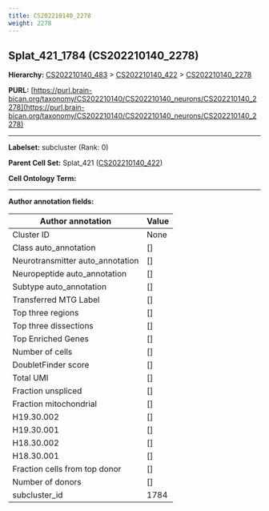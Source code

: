 ```yaml
---
title: CS202210140_2278
weight: 2278
---
```

## Splat_421_1784 (CS202210140_2278)
<b>Hierarchy: </b>
[CS202210140_483](../CS202210140_483) >
[CS202210140_422](../CS202210140_422) >
[CS202210140_2278](../CS202210140_2278)

**PURL:** [https://purl.brain-bican.org/taxonomy/CS202210140/CS202210140_neurons/CS202210140_2278](https://purl.brain-bican.org/taxonomy/CS202210140/CS202210140_neurons/CS202210140_2278)

---


**Labelset:** subcluster (Rank: 0)

**Parent Cell Set:** Splat_421 ([CS202210140_422](../CS202210140_422))



**Cell Ontology Term:** 

[MARKER GENES.]: #


---

[TRANSFERRED ANNOTATIONS.]: #


[AUTHOR ANNOTATION FIELDS.]: #


**Author annotation fields:**

| Author annotation | Value |
|-------------------|-------|
|Cluster ID|None|
|Class auto_annotation|[]|
|Neurotransmitter auto_annotation|[]|
|Neuropeptide auto_annotation|[]|
|Subtype auto_annotation|[]|
|Transferred MTG Label|[]|
|Top three regions|[]|
|Top three dissections|[]|
|Top Enriched Genes|[]|
|Number of cells|[]|
|DoubletFinder score|[]|
|Total UMI|[]|
|Fraction unspliced|[]|
|Fraction mitochondrial|[]|
|H19.30.002|[]|
|H19.30.001|[]|
|H18.30.002|[]|
|H18.30.001|[]|
|Fraction cells from top donor|[]|
|Number of donors|[]|
|subcluster_id|1784|
